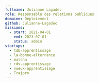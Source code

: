 ```yaml
---
fullname: Julianne Lagadec
role: Responsable des relations publiques
domaine: Déploiement
github: Julianne-Lagadec
missions:
  - start: 2021-04-01
    end: 2023-07-01
    status: admin
startups:
  - tdb-apprentissage
  - la-bonne-alternance
  - matcha
  - rdv.apprentissage
  - voeux-apprentissage
  - Trajpro
---
```

